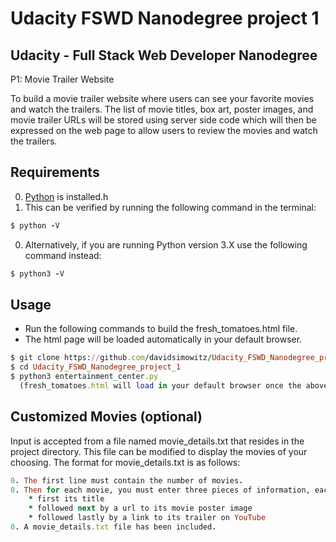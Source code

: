 Udacity FSWD Nanodegree project 1
=================================

Udacity - Full Stack Web Developer Nanodegree
---------------------------------------------
P1: Movie Trailer Website

To build a movie trailer website where users can see your favorite movies and watch the trailers. The list of movie titles, box art, poster images, and movie trailer URLs will be stored using server side code which will then be expressed on the web page to allow users to review the movies and watch the trailers.


Requirements
------------

0. [Python](https://www.python.org/downloads/) is installed.h
0. This can be verified by running the following command in the terminal:
```ruby
$ python -V
```
0. Alternatively, if you are running Python version 3.X use the following command instead:
```ruby
$ python3 -V
```

Usage
-----

* Run the following commands to build the fresh_tomatoes.html file.
* The html page will be loaded automatically in your default browser.

```ruby
$ git clone https://github.com/davidsimowitz/Udacity_FSWD_Nanodegree_project_1.git
$ cd Udacity_FSWD_Nanodegree_project_1
$ python3 entertainment_center.py
  (fresh_tomatoes.html will load in your default browser once the above command is ran)
```

Customized Movies (optional)
----------------------------

Input is accepted from a file named movie_details.txt that resides in the project directory. This file can be modified to display the movies of your choosing. The format for movie_details.txt is as follows:

```ruby
0. The first line must contain the number of movies.
0. Then for each movie, you must enter three pieces of information, each on their own line:
    * first its title
    * followed next by a url to its movie poster image
    * followed lastly by a link to its trailer on YouTube
0. A movie_details.txt file has been included.
```
